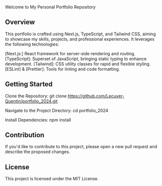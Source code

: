 Welcome to My Personal Portfolio Repository


## Overview
This portfolio is crafted using Next.js, TypeScript, and Tailwind CSS, aiming to showcase my skills, projects, and professional experiences. It leverages the following technologies:

[Next.js:] React framework for server-side rendering and routing.
[TypeScript]: Superset of JavaScript, bringing static typing to enhance development.
[Tailwind]: CSS utility classes for rapid and flexible styling.
[ESLint] & [Prettier]: Tools for linting and code formatting.


## Getting Started

Clone the Repository:
git clone https://github.com/Lecuyer-Quentin/portfolio_2024.git

Navigate to the Project Directory:
cd portfolio_2024

Install Dependencies:
npm install


## Contribution
If you'd like to contribute to this project, please open a new pull request and describe the proposed changes.

## License
This project is licensed under the MIT License.

